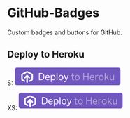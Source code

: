 # GitHub-Badges

Custom badges and buttons for GitHub.


## Deploy to Heroku

S: ![](deploy_to_heroku_s.svg)

XS: ![](deploy_to_heroku_xs.svg)